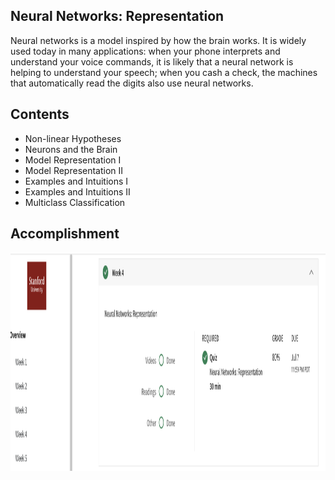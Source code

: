 ## Neural Networks: Representation
Neural networks is a model inspired by how the brain works. It is widely used today in many applications: when your phone interprets and understand your voice commands, it is likely that a neural network is helping to understand your speech; when you cash a check, the machines that automatically read the digits also use neural networks.
## Contents 
* Non-linear Hypotheses
* Neurons and the Brain
* Model Representation I
* Model Representation II
* Examples and Intuitions I
* Examples and Intuitions II
* Multiclass Classification
## Accomplishment
<img align='middle' src="../docs/ML.W4.png" width="1067" height="350">
